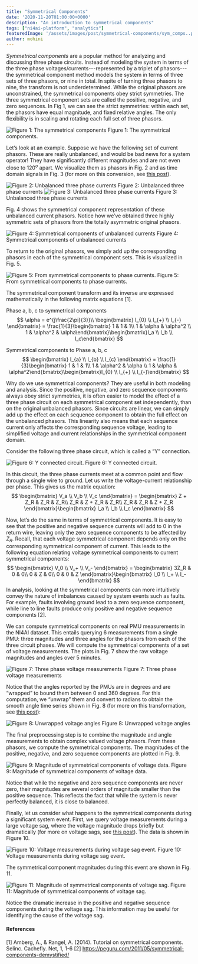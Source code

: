 ```yaml
---
title: "Symmetrical Components"
date: '2020-11-20T01:00:00+0000'
description: "An introduction to symmetrical components"
tags: ["ni4ai-platform", "analytics"]
featuredImage: '/assets/images/post/symmetrical-components/sym_comps..png'
author: mohini
---
```

_Symmetrical components_ are a popular method for analyzing and discussing three phase circuits. Instead of modeling the system in terms of the three phase voltages/currents---represented by a triplet of phasors---the symmetrical component method models the system in terms of three sets of three phasors, or nine in total. In spite of turning three phasors to nine, the transform is not underdetermined. While the original phasors are unconstrained, the symmetrical components obey strict symmetries. The three symmetrical component sets are called the positive, negative, and zero sequences. In Fig 1, we can see the strict symmetries: within each set, the phasors have equal magnitude, and fixed relative angles. The only flexibility is in scaling and rotating each full set of three phasors.  

![Figure 1: The symmetrical components](/assets/images/post/symmetrical-components/sym_comps.png)
Figure 1: The symmetrical components.

Let’s look at an example. Suppose we have the following set of current phasors. These are really unbalanced, and would be bad news for a system operator! They have significantly different magnitudes and are not even close to $120^o$ apart. We visualize them as phasors in Fig. 2 and as time domain signals in Fig. 3 (for more on this conversion, see [this post](https://blog.ni4ai.org/post/2020-07-30-what-is-the-angle/)).

![Figure 2: Unbalanced three phase currents](/assets/images/post/symmetrical-components/phase_currents.png)
Figure 2: Unbalanced three phase currents
![Figure 3: Unbalanced three phase currents](/assets/images/post/symmetrical-components/phase_currents_td.png)
Figure 3: Unbalanced three phase currents

Fig. 4 shows the symmetrical component representation of these unbalanced current phasors. Notice how we’ve obtained three highly symmetric sets of phasors from the totally asymmetric original phasors.

![Figure 4: Symmetrical components of unbalanced currents](/assets/images/post/symmetrical-components/sym_currents.png)
Figure 4: Symmetrical components of unbalanced currents

To return to the original phasors, we simply add up the corresponding phasors in each of the symmetrical component sets. This is visualized in Fig. 5. 

![Figure 5: From symmetrical components to phase currents.](/assets/images/post/symmetrical-components/sym_inverse.png)
Figure 5: From symmetrical components to phase currents.

The symmetrical component transform and its inverse are expressed mathematically in the following matrix equations [1].

Phase a, b, c to symmetrical components
$$  
\alpha = e^{j\frac{2\pi}{3}}\\  
\begin{bmatrix} I_{0} \\ I_{+} \\ I_{-} \end{bmatrix} = \frac{1}{3}\begin{bmatrix} 1 & 1 & 1\\ 1 & \alpha & \alpha^2 \\ 1 & \alpha^2 & \alpha\end{bmatrix}\begin{bmatrix}I_a \\ I_b \\ I_c\end{bmatrix}  
$$

Symmetrical components to Phase a, b, c
$$  
\begin{bmatrix} I_{a} \\ I_{b} \\ I_{c} \end{bmatrix} = \frac{1}{3}\begin{bmatrix} 1 & 1 & 1\\ 1 & \alpha^2 & \alpha \\ 1 & \alpha & \alpha^2\end{bmatrix}\begin{bmatrix}I_{0} \\ I_{+} \\ I_{-}\end{bmatrix}  
$$

Why do we use symmetrical components? They are useful in both modeling and analysis. Since the positive, negative, and zero sequence components always obey strict symmetries, it is often easier to model the effect of a three phase circuit on each symmetrical component set independently, than on the original unbalanced phasors. Since circuits are linear, we can simply add up the effect on each sequence component to obtain the full effect on the unbalanced phasors. This linearity also means that each sequence current only affects the corresponding sequence voltage, leading to simplified voltage and current relationships in the symmetrical component domain.

Consider the following three phase circuit, which is called a “Y” connection.

![Figure 6: Y connected circuit.](/assets/images/post/symmetrical-components/Y.png)
Figure 6: Y connected circuit.

In this circuit, the three phase currents meet at a common point and flow through a single wire to ground. Let us write the voltage-current relationship per phase. This gives us the matrix equation:
$$  
\begin{bmatrix}  
V_a \\ V_b \\ V_c  
\end{bmatrix} = \begin{bmatrix}  
Z + Z_R & Z_R & Z_R\\  
Z_R & Z + Z_R & Z_R\\  
Z_R & Z_R & Z + Z_R  
\end{bmatrix}\begin{bmatrix}  
I_a \\ I_b \\ I_c  
\end{bmatrix}  
$$

Now, let’s do the same in terms of symmetrical components. It is easy to see that the positive and negative sequence currents will add to 0 in the return wire, leaving only the zero sequence components to be affected by $Z_R$. Recall, that each voltage symmetrical component depends only on the corresponding symmetrical component of current. This leads to the following equation relating voltage symmetrical components to current symmetrical components:
$$  
\begin{bmatrix}  
V_0 \\ V_+ \\ V_-  
\end{bmatrix} = \begin{bmatrix}  
3Z_R & 0 & 0\\  
0 & Z & 0\\  
0 & 0 & Z  
\end{bmatrix}\begin{bmatrix}  
I_0 \\ I_+ \\ I_-  
\end{bmatrix}  
$$
In analysis, looking at the symmetrical components can more intuitively convey the nature of imbalances caused by system events such as faults. For example, faults involving ground lead to a zero sequence component, while line to line faults produce only positive and negative sequence components [2].

We can compute symmetrical components on real PMU measurements in the NI4AI dataset. This entails querying 6 measurements from a single PMU: three magnitudes and three angles for the phasors from each of the three circuit phases. We will compute the symmetrical components of a set of voltage measurements. The plots in Fig. 7 show the raw voltage magnitudes and angles over 5 minutes.

![Figure 7: Three phase voltage measurements](/assets/images/post/symmetrical-components/voltage_data.png)
Figure 7: Three phase voltage measurements

Notice that the angles reported by the PMUs are in degrees and are “wrapped” to bound them between 0 and 360 degrees. For this computation, we “unwrap” them and convert to radians to obtain the smooth angle time series shown in Fig. 8 (for more on this transformation, see [this post](https://blog.ni4ai.org/post/2020-07-29-what-is-the-angle-part-2/)):

![Figure 8: Unwrapped voltage angles](/assets/images/post/symmetrical-components/unwrapped_angle.png)
Figure 8: Unwrapped voltage angles

The final preprocessing step is to combine the magnitude and angle measurements to obtain complex valued voltage phasors. From these phasors, we compute the symmetrical components. The magnitudes of the positive, negative, and zero sequence components are plotted in Fig. 9.

![Figure 9: Magnitude of symmetrical components of voltage data.](/assets/images/post/symmetrical-components/voltage_sym_comps.png)
Figure 9: Magnitude of symmetrical components of voltage data.

Notice that while the negative and zero sequence components are never zero, their magnitudes are several orders of magnitude smaller than the positive sequence. This reflects the fact that while the system is never perfectly balanced, it is close to balanced.

Finally, let us consider what happens to the symmetrical components during a significant system event. First, we query voltage measurements during a large voltage sag, where the voltage magnitude drops briefly but dramatically (for more on voltage sags, see [this post](https://blog.ni4ai.org/post/2020-04-15-voltage-sags/)). The data is shown in Figure 10. 

![Figure 10: Voltage measurements during voltage sag event.](/assets/images/post/symmetrical-components/voltage_event_data.png)
Figure 10: Voltage measurements during voltage sag event.

The symmetrical component magnitudes during this event are shown in Fig. 11.

![Figure 11: Magnitude of symmetrical components of voltage sag.](/assets/images/post/symmetrical-components/voltage_sym_comps_event.png)
Figure 11: Magnitude of symmetrical components of voltage sag.

Notice the dramatic increase in the positive and negative sequence components during the voltage sag. This information may be useful for identifying the cause of the voltage sag.

#### References
[1] Amberg, A., & Rangel, A. (2014). Tutorial on symmetrical components. Selinc. Cachefly. Net, 1, 1-6
[2] https://peguru.com/2011/05/symmetrical-components-demystified/
